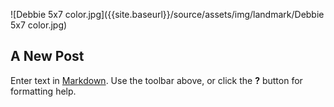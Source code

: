 ![Debbie 5x7 color.jpg]({{site.baseurl}}/source/assets/img/landmark/Debbie 5x7 color.jpg)
## A New Post

Enter text in [Markdown](http://daringfireball.net/projects/markdown/). Use the toolbar above, or click the **?** button for formatting help.
